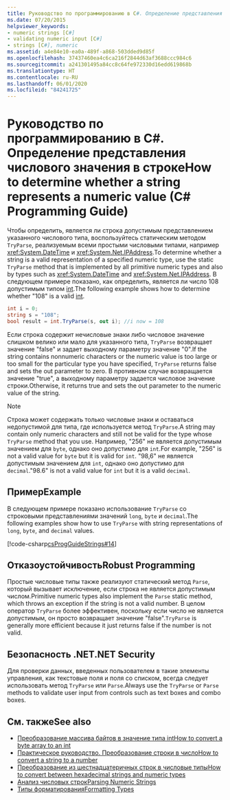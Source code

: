 ```yaml
---
title: Руководство по программированию в C#. Определение представления числового значения в строке
ms.date: 07/20/2015
helpviewer_keywords:
- numeric strings [C#]
- validating numeric input [C#]
- strings [C#], numeric
ms.assetid: a4e84e10-ea0a-489f-a868-503dded9d85f
ms.openlocfilehash: 37437460ea4c6ca216f2844d63af3688ccc984c6
ms.sourcegitcommit: a241301495a84cc8c64fe972330d16edd619868b
ms.translationtype: HT
ms.contentlocale: ru-RU
ms.lasthandoff: 06/01/2020
ms.locfileid: "84241725"
---
```

# <a name="how-to-determine-whether-a-string-represents-a-numeric-value-c-programming-guide"></a><span data-ttu-id="398ed-102">Руководство по программированию в C#. Определение представления числового значения в строке</span><span class="sxs-lookup"><span data-stu-id="398ed-102">How to determine whether a string represents a numeric value (C# Programming Guide)</span></span>
<span data-ttu-id="398ed-103">Чтобы определить, является ли строка допустимым представлением указанного числового типа, воспользуйтесь статическим методом `TryParse`, реализуемым всеми простыми числовыми типами, например <xref:System.DateTime> и <xref:System.Net.IPAddress>.</span><span class="sxs-lookup"><span data-stu-id="398ed-103">To determine whether a string is a valid representation of a specified numeric type, use the static `TryParse` method that is implemented by all primitive numeric types and also by types such as <xref:System.DateTime> and <xref:System.Net.IPAddress>.</span></span> <span data-ttu-id="398ed-104">В следующем примере показано, как определить, является ли число 108 допустимым типом [int](../../language-reference/builtin-types/integral-numeric-types.md).</span><span class="sxs-lookup"><span data-stu-id="398ed-104">The following example shows how to determine whether "108" is a valid [int](../../language-reference/builtin-types/integral-numeric-types.md).</span></span>  
  
```csharp  
int i = 0;
string s = "108";  
bool result = int.TryParse(s, out i); //i now = 108  
```  
  
 <span data-ttu-id="398ed-105">Если строка содержит нечисловые знаки либо числовое значение слишком велико или мало для указанного типа, `TryParse` возвращает значение "false" и задает выходному параметру значение "0".</span><span class="sxs-lookup"><span data-stu-id="398ed-105">If the string contains nonnumeric characters or the numeric value is too large or too small for the particular type you have specified, `TryParse` returns false and sets the out parameter to zero.</span></span> <span data-ttu-id="398ed-106">В противном случае возвращается значение "true", а выходному параметру задается числовое значение строки.</span><span class="sxs-lookup"><span data-stu-id="398ed-106">Otherwise, it returns true and sets the out parameter to the numeric value of the string.</span></span>  
  
> [!NOTE]
> <span data-ttu-id="398ed-107">Строка может содержать только числовые знаки и оставаться недопустимой для типа, где используется метод `TryParse`.</span><span class="sxs-lookup"><span data-stu-id="398ed-107">A string may contain only numeric characters and still not be valid for the type whose `TryParse` method that you use.</span></span> <span data-ttu-id="398ed-108">Например, "256" не является допустимым значением для `byte`, однако оно допустимо для `int`.</span><span class="sxs-lookup"><span data-stu-id="398ed-108">For example, "256" is not a valid value for `byte` but it is valid for `int`.</span></span> <span data-ttu-id="398ed-109">"98,6" не является допустимым значением для `int`, однако оно допустимо для `decimal`.</span><span class="sxs-lookup"><span data-stu-id="398ed-109">"98.6" is not a valid value for `int` but it is a valid `decimal`.</span></span>  
  
## <a name="example"></a><span data-ttu-id="398ed-110">Пример</span><span class="sxs-lookup"><span data-stu-id="398ed-110">Example</span></span>  
 <span data-ttu-id="398ed-111">В следующем примере показано использование `TryParse` со строковыми представлениями значений `long`, `byte` и `decimal`.</span><span class="sxs-lookup"><span data-stu-id="398ed-111">The following examples show how to use `TryParse` with string representations of `long`, `byte`, and `decimal` values.</span></span>  
  
 [!code-csharp[csProgGuideStrings#14](~/samples/snippets/csharp/VS_Snippets_VBCSharp/csProgGuideStrings/CS/Strings.cs#14)]  
  
## <a name="robust-programming"></a><span data-ttu-id="398ed-112">Отказоустойчивость</span><span class="sxs-lookup"><span data-stu-id="398ed-112">Robust Programming</span></span>  
 <span data-ttu-id="398ed-113">Простые числовые типы также реализуют статический метод `Parse`, который вызывает исключение, если строка не является допустимым числом.</span><span class="sxs-lookup"><span data-stu-id="398ed-113">Primitive numeric types also implement the `Parse` static method, which throws an exception if the string is not a valid number.</span></span> <span data-ttu-id="398ed-114">В целом оператор `TryParse` более эффективен, поскольку если число не является допустимым, он просто возвращает значение "false".</span><span class="sxs-lookup"><span data-stu-id="398ed-114">`TryParse` is generally more efficient because it just returns false if the number is not valid.</span></span>  
  
## <a name="net-security"></a><span data-ttu-id="398ed-115">Безопасность .NET</span><span class="sxs-lookup"><span data-stu-id="398ed-115">.NET Security</span></span>  
 <span data-ttu-id="398ed-116">Для проверки данных, введенных пользователем в такие элементы управления, как текстовые поля и поля со списком, всегда следует использовать метод `TryParse` или `Parse`.</span><span class="sxs-lookup"><span data-stu-id="398ed-116">Always use the `TryParse` or `Parse` methods to validate user input from controls such as text boxes and combo boxes.</span></span>  
  
## <a name="see-also"></a><span data-ttu-id="398ed-117">См. также</span><span class="sxs-lookup"><span data-stu-id="398ed-117">See also</span></span>

- [<span data-ttu-id="398ed-118">Преобразование массива байтов в значение типа int</span><span class="sxs-lookup"><span data-stu-id="398ed-118">How to convert a byte array to an int</span></span>](../types/how-to-convert-a-byte-array-to-an-int.md)
- [<span data-ttu-id="398ed-119">Практическое руководство. Преобразование строки в число</span><span class="sxs-lookup"><span data-stu-id="398ed-119">How to convert a string to a number</span></span>](../types/how-to-convert-a-string-to-a-number.md)
- [<span data-ttu-id="398ed-120">Преобразование из шестнадцатеричных строк в числовые типы</span><span class="sxs-lookup"><span data-stu-id="398ed-120">How to convert between hexadecimal strings and numeric types</span></span>](../types/how-to-convert-between-hexadecimal-strings-and-numeric-types.md)
- [<span data-ttu-id="398ed-121">Анализ числовых строк</span><span class="sxs-lookup"><span data-stu-id="398ed-121">Parsing Numeric Strings</span></span>](../../../standard/base-types/parsing-numeric.md)
- [<span data-ttu-id="398ed-122">Типы форматирования</span><span class="sxs-lookup"><span data-stu-id="398ed-122">Formatting Types</span></span>](../../../standard/base-types/formatting-types.md)
